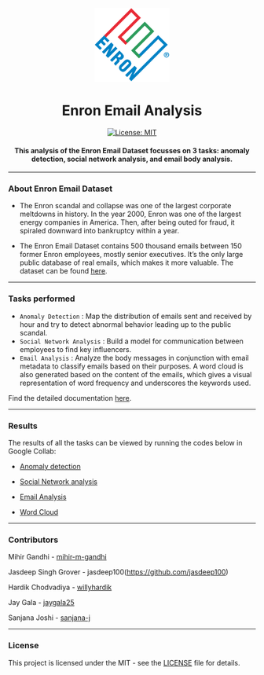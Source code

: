 <p align="center">
  <a href="" rel="noopener">
 <img height=150px src="./enron.png" alt="Enron-logo"></a>
</p>

<h1 align="center">Enron Email Analysis</h1>

<div align="center">

[![License: MIT](https://img.shields.io/badge/License-MIT-green.svg)](https://opensource.org/licenses/MIT)

<h4> This analysis of the Enron Email Dataset focusses on 3 tasks: anomaly detection, social network analysis, and email body analysis. </h4>

</div>

-----------------------------------------
### About Enron Email Dataset

* The Enron scandal and collapse was one of the largest corporate meltdowns in history. In the year 2000, Enron was one of the largest energy companies in America. Then, after being outed for fraud, it spiraled downward into bankruptcy within a year. 

* The Enron Email Dataset contains 500 thousand emails between 150 former Enron employees, mostly senior executives. It’s the only large public database of real emails, which makes it more valuable. The dataset can be found [here](https://www.cs.cmu.edu/~enron/). 

------------------------------------------
### Tasks performed

- `Anomaly Detection` : Map the distribution of emails sent and received by hour and try to detect abnormal behavior leading up to the public scandal.
- `Social Network Analysis` : Build a model for communication between employees to find key influencers.
- `Email Analysis` : Analyze the body messages in conjunction with email metadata to classify emails based on their purposes. A word cloud is also generated based on the content of the emails, which gives a visual representation of word frequency and underscores the keywords used.

Find the detailed documentation [here]().

------------------------------------------
### Results

The results of all the tasks can be viewed by running the codes below in Google Collab:

* [Anomaly detection](https://colab.research.google.com/drive/1leAmK2O2ZsxwRz3A5mrmzg1Y_CxfpgxA)

* [Social Network analysis](https://colab.research.google.com/drive/1n8Dkbz1_OgNNehZeDqCWL2hmIns3GPSf)

* [Email Analysis](https://colab.research.google.com/drive/1rsvSLKSl9qrmJE__chG10Q09iBKHfftv)

* [Word Cloud](https://colab.research.google.com/drive/1uWxIbpSpCQyOPYiGieHUl2mkSG50SYZ2)

------------------------------------------
### Contributors

Mihir Gandhi - [mihir-m-gandhi](https://github.com/mihir-m-gandhi)

Jasdeep Singh Grover - jasdeep100(https://github.com/jasdeep100)

Hardik Chodvadiya - [willyhardik](https://github.com/willyhardik)

Jay Gala - [jaygala25](https://github.com/jaygala25)

Sanjana Joshi - [sanjana-j](https://github.com/sanjana-j)

------------------------------------------
### License
This project is licensed under the MIT - see the [LICENSE](./LICENSE) file for details.
